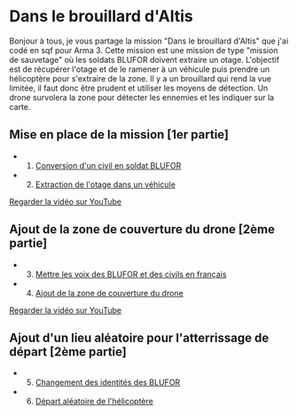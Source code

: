 # Dans le brouillard d'Altis

Bonjour à tous, je vous partage la mission "Dans le brouillard d'Altis" que j'ai codé en sqf pour Arma 3.
Cette mission est une mission de type "mission de sauvetage" où les soldats BLUFOR doivent extraire un otage.
L'objectif est de récupérer l'otage et de le ramener à un véhicule puis prendre un hélicoptère pour s'extraire de la zone.
Il y a un brouillard qui rend la vue limitée, il faut donc être prudent et utiliser les moyens de détection.
Un drone survolera la zone pour détecter les ennemies et les indiquer sur la carte.

## Mise en place de la mission [1er partie]

- 1. [Conversion d'un civil en soldat BLUFOR](./fn_OtageDevientBLUFOR/readme.md)
- 2. [Extraction de l'otage dans un véhicule](./fn_ottageDansVehicule/readme.md)

[Regarder la vidéo sur YouTube](https://www.youtube.com/shorts/S-8VCvEvptc)

## Ajout de la zone de couverture du drone [2ème partie]

- 3. [Mettre les voix des BLUFOR et des civils en français](./fn_BLUFORenFR/readme.md)
- 4. [Ajout de la zone de couverture du drone](./fn_zoneCouvertureDrone/readme.md)

[Regarder la vidéo sur YouTube](https://www.youtube.com/shorts/kc7yryzdNM4)

## Ajout d'un lieu aléatoire pour l'atterrissage de départ [2ème partie]

- 5. [Changement des identités des BLUFOR](./fn_changementIdentitesBLUFOR/readme.md)
- 6. [Départ aléatoire de l'hélicoptère](./fn_departAleatoireHeliport/readme.md)
